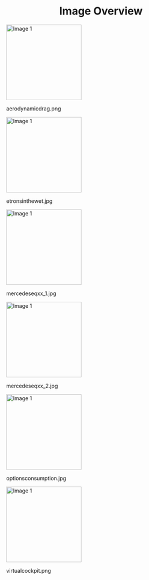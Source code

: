<h1 style ="text-align: center;"> Image Overview </h1>
<div>
<div>
<img src="https://media.evkx.net/multimedia/guides/understandingrange/aerodynamicdrag_xst.png" alt="Image 1" style="width: 200px;">
<p>aerodynamicdrag.png</p>
</div>
<div>
<img src="https://media.evkx.net/multimedia/guides/understandingrange/etronsinthewet_xst.jpg" alt="Image 1" style="width: 200px;">
<p>etronsinthewet.jpg</p>
</div>
<div>
<img src="https://media.evkx.net/multimedia/guides/understandingrange/mercedeseqxx_1_xst.jpg" alt="Image 1" style="width: 200px;">
<p>mercedeseqxx_1.jpg</p>
</div>
<div>
<img src="https://media.evkx.net/multimedia/guides/understandingrange/mercedeseqxx_2_xst.jpg" alt="Image 1" style="width: 200px;">
<p>mercedeseqxx_2.jpg</p>
</div>
<div>
<img src="https://media.evkx.net/multimedia/guides/understandingrange/optionsconsumption_xst.jpg" alt="Image 1" style="width: 200px;">
<p>optionsconsumption.jpg</p>
</div>
<div>
<img src="https://media.evkx.net/multimedia/guides/understandingrange/virtualcockpit_xst.png" alt="Image 1" style="width: 200px;">
<p>virtualcockpit.png</p>
</div>
</div>
